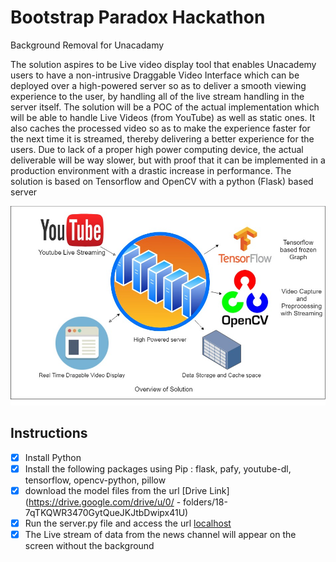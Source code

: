 # Bootstrap Paradox Hackathon
 Background Removal for Unacadamy

The solution aspires to be Live video display tool that enables Unacademy users to have a non-intrusive Draggable Video Interface which can be deployed over a high-powered server so as to deliver a smooth viewing experience to the user, by handling all of the live stream handling in the server itself.
The solution will be a POC of the actual implementation which will be able to handle Live Videos (from YouTube) as well as static ones. It also caches the processed video so as to make the experience faster for the next time it is streamed, thereby delivering a better experience for the users.
Due to lack of a proper high power computing device, the actual deliverable will be way slower, but with proof that it can be implemented in a production environment with a drastic increase in performance.
The solution is based on Tensorflow and OpenCV with a python (Flask) based server

![Arch Diagram](Bootstrap.jpg)

## Instructions
 - [X] Install Python 
 - [X] Install the following packages using Pip : flask, pafy, youtube-dl, tensorflow, opencv-python, pillow
 - [X] download the model files from the url [Drive Link](https://drive.google.com/drive/u/0/ - folders/18-7qTKQWR3470GytQueJKJtbDwipx41U)
 - [X] Run the server.py file and access the url [localhost](http://localhost:5000/)
 - [X] The Live stream of data from the news channel will appear on the screen without the background
